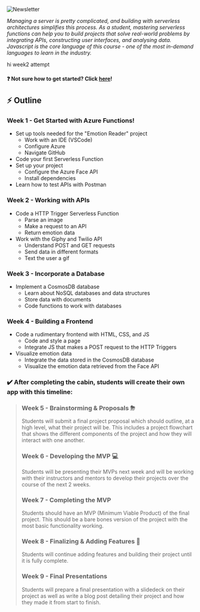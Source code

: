 ![Newsletter](https://user-images.githubusercontent.com/69332964/114803220-14269100-9d6d-11eb-9a3a-e92a637e5d79.png)

*Managing a server is pretty complicated, and building with serverless architectures simplifies this process. As a student, mastering serverless functions can help you to build projects that solve real-world problems by integrating APIs, constructing user interfaces, and analysing data. Javascript is the core language of this course - one of the most in-demand languages to learn in the industry.*

hi
week2
attempt

#### :question: Not sure how to get started? Click [here](/GETTING_STARTED.md)! 

## :zap: Outline

### **Week 1** - Get Started with Azure Functions!
* Set up tools needed for the "Emotion Reader" project
    * Work with an IDE (VSCode)
    * Configure Azure
    * Navigate GitHub
* Code your first Serverless Function
* Set up your project
    * Configure the Azure Face API
    * Install dependencies
* Learn how to test APIs with Postman


### **Week 2** - Working with APIs
* Code a HTTP Trigger Serverless Function
    * Parse an image
    * Make a request to an API
    * Return emotion data
* Work with the Giphy and Twilio API
    * Understand POST and GET requests
    * Send data in different formats
    * Text the user a gif

### **Week 3** - Incorporate a Database
* Implement a CosmosDB database
    * Learn about NoSQL databases and data structures
    * Store data with documents
    * Code functions to work with databases

### **Week 4** - Building a Frontend
* Code a rudimentary frontend with HTML, CSS, and JS
    * Code and style a page
    * Integrate JS that makes a POST request to the HTTP Triggers
* Visualize emotion data
    * Integrate the data stored in the CosmosDB database
    * Visualize the emotion data retrieved from the Face API


### ✔️ After completing the cabin, students will create their own app with this timeline:
> ### **Week 5** - Brainstorming & Proposals ⛈
> Students will submit a final project proposal which should outline, at a high level, what their project will be. This includes a project flowchart that shows the different components of the project and how they will interact with one another.
> 
> ### **Week 6** - Developing the MVP 💻
> Students will be presenting their MVPs next week and will be working with their instructors and mentors to develop their projects over the course of the next 2 weeks.
> 
> ### **Week 7** - Completing the MVP
> Students should have an MVP (Minimum Viable Product) of the final project. This should be a bare bones version of the project with the most basic functionality working.
> 
> ### **Week 8** - Finalizing & Adding Features 🎀
> Students will continue adding features and building their project until it is fully complete.
> 
> ### **Week 9** - Final Presentations 
> Students will prepare a final presentation with a slidedeck on their project as well as write a blog post detailing their project and how they made it from start to finish.
